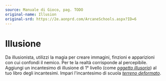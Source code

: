 ```yaml
---
source: Manuale di Gioco, pag. TODO
original-name: Illusion
original-srd: https://2e.aonprd.com/ArcaneSchools.aspx?ID=6
---
```


# Illusione

Da illusionista, utilizzi la magia per creare immagini, finzioni e apparizioni
con cui confondi il nemico. Per te la realtà corrisponde al percepibile.
Aggiungi un incantesimo di illusione di 1° livello (come
_[oggetto illusorio](/incantesimi/oggetto-illusorio)_) al tuo libro degli
incantesimi. Impari l'incantesimo di scuola
_[terreno deformato](/incantesimi/terreno-deformato)_.
